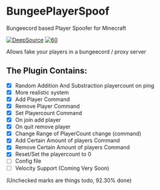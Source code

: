 # BungeePlayerSpoof
Bungeecord based Player Spoofer for Minecraft

[![DeepSource](https://deepsource.io/gh/SebastianSoftware/BungeePlayerSpoof.svg/?label=active+issues&show_trend=true&token=vZX9owjuwHiGHDWNCBid08Q2)](https://deepsource.io/gh/SebastianSoftware/BungeePlayerSpoof/)
[![60](https://img.shields.io/badge/Tests-83-yellow)](https://github.com/SebastianSoftware/BungeePlayerSpoof/)

Allows fake your players in a bungeecord / proxy server

## The Plugin Contains:

- [X] Random Addition And Substraction playercount on ping
- [X] More realistic system
- [X] Add Player Command
- [X] Remove Player Command
- [X] Set Playercount Command
- [X] On join add player
- [X] On quit remove player
- [X] Change Range of PlayerCount change (command)
- [X] Add Certain Amount of players Command
- [X] Remove Certain Amount of players Command
- [X] Reset/Set the playercount to 0
- [ ] Config file
- [ ] Velocity Support (Coming Very Soon)

(Unchecked marks are things todo, 92.30% done)

